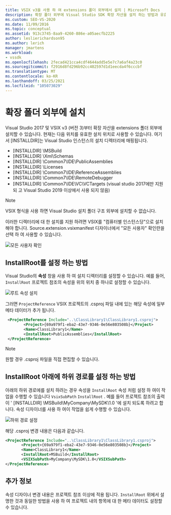 ```yaml
---
title: VSIX v3을 사용 하 여 extensions 폴더 외부에서 설치 | Microsoft Docs
description: 확장 폴더 외부에 Visual Studio SDK 확장 자산을 설치 하는 방법과 유효한 위치에 대해 알아봅니다.
ms.custom: SEO-VS-2020
ms.date: 11/09/2016
ms.topic: conceptual
ms.assetid: 913c3745-8aa9-4260-886e-a05aecfb2225
author: leslierichardson95
ms.author: lerich
manager: jmartens
ms.workload:
- vssdk
ms.openlocfilehash: 2fecad421cca4cdf4644add5e5e7c7a6af4a23c0
ms.sourcegitcommit: f2916d8fd296b92cc402597d1d1eecda4f6cccbf
ms.translationtype: MT
ms.contentlocale: ko-KR
ms.lasthandoff: 03/25/2021
ms.locfileid: "105073029"
---
```

# <a name="install-outside-the-extensions-folder"></a>확장 폴더 외부에 설치

Visual Studio 2017 및 VSIX v3 (버전 3)부터 확장 자산을 extensions 폴더 외부에 설치할 수 있습니다. 현재는 다음 위치를 유효한 설치 위치로 사용할 수 있습니다. 여기서 [INSTALLDIR]는 Visual Studio 인스턴스의 설치 디렉터리에 매핑됩니다.

* [INSTALLDIR] \MSBuild
* [INSTALLDIR] \Xml\Schemas
* [INSTALLDIR] \Common7\IDE\PublicAssemblies
* [INSTALLDIR] \Licenses
* [INSTALLDIR] \Common7\IDE\ReferenceAssemblies
* [INSTALLDIR] \Common7\IDE\RemoteDebugger
* [INSTALLDIR] \Common7\IDE\VC\VCTargets (visual studio 2017에만 지원 되 고 Visual Studio 2019 이상에서 사용 되지 않음)

> [!NOTE]
> VSIX 형식을 사용 하면 Visual Studio 설치 폴더 구조 외부에 설치할 수 없습니다. 

이러한 디렉터리에 대 한 설치를 지원 하려면 VSIX를 "컴퓨터별 인스턴스당"으로 설치 해야 합니다. Source.extension.vsixmanifest 디자이너에서 "모든 사용자" 확인란을 선택 하 여 사용할 수 있습니다.

![모든 사용자 확인](media/check-all-users.png)

## <a name="how-to-set-the-installroot"></a>InstallRoot를 설정 하는 방법

Visual Studio의 **속성** 창을 사용 하 여 설치 디렉터리를 설정할 수 있습니다. 예를 들어, `InstallRoot` 프로젝트 참조의 속성을 위의 위치 중 하나로 설정할 수 있습니다.

![루트 속성 설치](media/install-root-properties.png)

그러면 `ProjectReference` VSIX 프로젝트의 .csproj 파일 내에 있는 해당 속성에 일부 메타 데이터가 추가 됩니다.

```xml
 <ProjectReference Include="..\ClassLibrary1\ClassLibrary1.csproj">
        <Project>{69a979f1-eba2-43e7-9346-0e56e803508b}</Project>
        <Name>ClassLibrary1</Name>
        <InstallRoot>PublicAssemblies</InstallRoot>
 </ProjectReference>
```

> [!NOTE]
> 원할 경우 .csproj 파일을 직접 편집할 수 있습니다.

## <a name="how-to-set-a-subpath-under-the-installroot"></a>InstallRoot 아래에 하위 경로를 설정 하는 방법

아래의 하위 경로에를 설치 하려는 경우 속성을 `InstallRoot` 속성 처럼 설정 하 여이 작업을 수행할 수 있습니다 `VsixSubPath` `InstallRoot` . 예를 들어 프로젝트 참조의 출력이 ' [INSTALLDIR] \MSBuild\MyCompany\MySDK\1.0 '에 설치 되도록 하려고 합니다. 속성 디자이너를 사용 하 여이 작업을 쉽게 수행할 수 있습니다.

![하위 경로 설정](media/set-subpath.png)

해당 .csproj 변경 내용은 다음과 같습니다.

```xml
<ProjectReference Include="..\ClassLibrary1\ClassLibrary1.csproj">
       <Project>{69a979f1-eba2-43e7-9346-0e56e803508b}</Project>
       <Name>ClassLibrary1</Name>
       <InstallRoot>MSBuild</InstallRoot>
       <VSIXSubPath>MyCompany\MySDK\1.0</VSIXSubPath>
</ProjectReference>
```

## <a name="extra-information"></a>추가 정보

속성 디자이너 변경 내용은 프로젝트 참조 이상에 적용 됩니다. `InstallRoot` 위에서 설명한 것과 동일한 방법을 사용 하 여 프로젝트 내의 항목에 대 한 메타 데이터도 설정할 수 있습니다.
